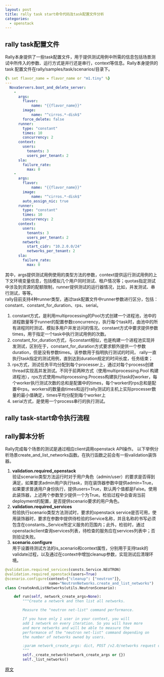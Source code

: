 ```yaml
---
layout: post  
title: rally task start命令代码及task配置文件分析  
categories: 
  - openstack 
---
```

## rally task配置文件
Rally本身提供了一些task配置文件，用于提供测试用例中所需的信息包括场景测试中所传入的参数、运行方式是并行还是串行，context等信息。Rally本身提供的task 配置文件在rally/samples/task/scenarios/目录下。

```yaml
{% set flavor_name = flavor_name or "m1.tiny" %}
---
  NovaServers.boot_and_delete_server:
    -
      args:
        flavor:
            name: "{{flavor_name}}"
        image:
            name: "^cirros.*-disk$"
        force_delete: false
      runner:
        type: "constant"
        times: 10
        concurrency: 2
      context:
        users:
          tenants: 3
          users_per_tenant: 2
      sla:
        failure_rate:
          max: 0
    -
      args:
        flavor:
            name: "{{flavor_name}}"
        image:
            name: "^cirros.*-disk$"
        auto_assign_nic: true
      runner:
        type: "constant"
        times: 10
        concurrency: 2
      context:
        users:
          tenants: 3
          users_per_tenant: 2
        network:
          start_cidr: "10.2.0.0/24"
          networks_per_tenant: 2
      sla:
        failure_rate:
          max: 0
```
其中，args提供测试用例使用的类型方法的参数，context提供运行测试用例的上下文环境变量信息，包括模拟几个用户同时测试、租户情况等；quotas指定测试中涉及到资源的配额限制，runner提供测试的运行器情况，比如，并发测试、串行测试，等等。  
rally目前支持4种runner类型，通过task配置文件中runner参数进行区分，包括：constant、constant_for_duration、rps、serial。
1. constant方式，是利用multiprocessing的Pool方式创建一个进程池，池中的进程数量等于runner的配置参数concurrency，执行每个task时，由池中的所有进程同时测试、模拟多用户并发访问的情况。constant方式中要求提供参数times，用于指定一个task中执行测试用例的次数。
1. constant_for_duration方式，与constant相似，也是构建一个进程池实现并发测试，区别在于，constant_for_duration方式要求额外提供一个参数duration，但是没有参数times。该参数用于指明执行测试的时间， rally一直执行task指定的测试用例，直到达到duration规定的时间长度，任务结束；
1. rps方式，测试任务平均分配到每个processer上，通过对每个process创建thread实现高并发测试。不同于前两种方式（使用multiprocessing.Pool 构建进程池），rps方式使用multiprocessing.Process构建执行task的worker，每个worker执行测试次数的总和是配置中的times，每个worker的rps总和是配置中rps。workers的数量由times和运行rally测试的主机上实际processer数量的最小值确定，times平均分配到每个worker上
1. serial方式，是使用一个process串行的执行测试。

## rally task-start命令执行流程

## rally脚本分析
Rally完成每个场景的测试是通过相应client调用openstack API操作。
以下举例分析场景create_and_list_networks函数。在执行函数之前会有一些validation装饰器。
1. **validation.required_openstack**   
 验证scenario类型方法运行时对于用户角色（admin/user）的要求是否得到满足，如果要求admin用户执行task，则在装饰器参数中提供admin=True，如果要求普通用户身份执行，提供users=True，默认两个值都是False。使用此装饰器，上述两个参数至少提供一个为True。检验过程中会查询当前deployment的配置，是否提供scenario要求的用户角色。
1. **validation.required_services**   
检验执行scenario类型方法测试时，要求的openstack service是否可用，使用装饰器时，要求在参数中提供待检验的Service名称，并且名称的书写必须包含在constants._Service所定义服务的范围内；此外，检验时，通过openstackclient查询services列表，待检查的服务应在services列表中；否则验证失败。
1. **scenario.configure**   
用于设置待测试方法的is_scenario和context属性，分别用于支持task的validate过程，以及通过在context中增加cleanup参数，实现测试后清理环境。
```python
@validation.required_services(consts.Service.NEUTRON)
@validation.required_openstack(users=True)
@scenario.configure(context={"cleanup": ["neutron"]},
                    name="NeutronNetworks.create_and_list_networks")
class CreateAndListNetworks(utils.NeutronScenario):

    def run(self, network_create_args=None):
        """Create a network and then list all networks.

        Measure the "neutron net-list" command performance.

        If you have only 1 user in your context, you will
        add 1 network on every iteration. So you will have more
        and more networks and will be able to measure the
        performance of the "neutron net-list" command depending on
        the number of networks owned by users.

        :param network_create_args: dict, POST /v2.0/networks request options
        """
        self._create_network(network_create_args or {})
        self._list_networks()
```
[原文](https://blog.csdn.net/bc_vnetwork/article/details/51818514)
